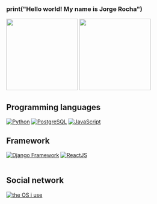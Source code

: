 ### print("Hello world! My name is Jorge Rocha") 

<div style="display: inline-block;  align-content: center;" >
   <img height="190em" src="https://github-readme-stats.vercel.app/api?username=jorgerocha001&show_icons=true&theme=tokyonight" />
   <img height="190em" src="https://github-readme-stats.vercel.app/api/top-langs/?username=jorgerocha001&layout=compact&show_icons=true&theme=tokyonight" >
</div>
<br>

## Programming languages

 <div style="display: inline-block; align-content: center;">
        <a href="https://www.python.org/doc/" target="_blank"><img style="align-items: center;" src="https://img.shields.io/badge/Python-14354C?style=for-the-badge&logo=python&logoColor=white" alt="Python"></a>
        <a href="https://www.postgresql.org/docs/" target="_blank"><img style="align-items: center;" src="https://img.shields.io/badge/PostgreSQL-316192?style=for-the-badge&logo=postgresql&logoColor=white" alt="PostgreSQL"></a>
        <a href="https://developer.mozilla.org/en-US/docs/Web/javascript" target="_blank"><img style="align-items: center;" src="https://img.shields.io/badge/JavaScript-323330?style=for-the-badge&logo=javascript&logoColor=F7DF1E" alt="JavaScript"></a>
    </div>

<br>

## Framework

<div style="display: inline-block; align-content: center;">
        <a href="https://www.djangoproject.com/" target="_blank"><img style="align-items: center;" src="https://img.shields.io/badge/Django-092E20?style=for-the-badge&logo=django&logoColor=white" alt="Django Framework"></a>
        <a href="https://reactjs.org/docs/getting-started.html" target="_blank"><img style="align-items: center;" src="https://img.shields.io/badge/React-20232A?style=for-the-badge&logo=react&logoColor=61DAFB" alt="ReactJS"></a>
    </div>

<br>
<br>

## Social network

<div style="display: inline-block; align-content: center;" >
        <a href="https://www.linkedin.com/in/jorge-rocha-4b0191207/" target="_blank"><img style="align-items: center;" src="https://img.shields.io/badge/LinkedIn-0077B5?style=for-the-badge&logo=linkedin&logoColor=white" alt="the OS i use"></a>
</div>

